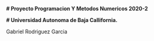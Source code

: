 **# Proyecto Programacion Y Metodos Numericos 2020-2**

**# Universidad Autonoma de Baja Callifornia.**

Gabriel Rodriguez Garcia 

